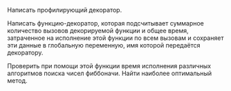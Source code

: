 Написать профилирующий декоратор.

Написать функцию-декоратор, которая подсчитывает суммарное
количество вызовов декорируемой функции и общее время,
затраченное на исполнение этой функции по всем вызовам и
сохраняет эти данные в глобальную переменную, имя которой
передаётся декоратору.

Проверить при помощи этой функции время исполнения различных
алгоритмов поиска чисел фиббоначи.
Найти наиболее оптимальный метод.
